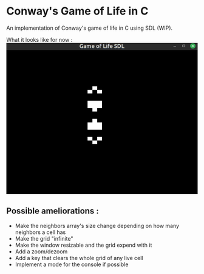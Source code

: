 # Conway's Game of Life in C

An implementation of Conway's game of life in C using SDL (WIP).  

What it looks like for now :  
![A Penta-decathlon oscillator](GoL.png)

## Possible ameliorations :
 - Make the neighbors array's size change depending on how many neighbors a cell has
 - Make the grid "infinite"
 - Make the window resizable and the grid expend with it
 - Add a zoom/dezoom
 - Add a key that clears the whole grid of any live cell
 - Implement a mode for the console if possible


